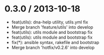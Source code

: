 
0.3.0 / 2013-10-18 
==================

 * feat(utils): dna-help utility, utils.yml fix
 * Merge branch 'feature/utils' into develop
 * feat(utils): utils module and bootstrap fix
 * feat(utils): utils module and bootstrap fix
 * fix(*): ansible syntax, rakefile and bootstrap
 * Merge branch 'hotfix/v0.2.6' into develop
